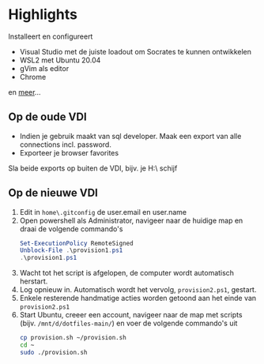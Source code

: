 # Highlights

Installeert en configureert
- Visual Studio met de juiste loadout om Socrates te kunnen ontwikkelen
- WSL2 met Ubuntu 20.04
- gVim als editor
- Chrome

en [meer](choco-packages.config)...

## Op de oude VDI
- Indien je gebruik maakt van sql developer. Maak een export van alle connections incl. password.
- Exporteer je browser favorites

Sla beide exports op buiten de VDI, bijv. je H:\ schijf

## Op de nieuwe VDI

1. Edit in `home\.gitconfig` de user.email en user.name
2. Open powershell als Administrator, navigeer naar de huidige map en draai de volgende commando's
   ```powershell
   Set-ExecutionPolicy RemoteSigned
   Unblock-File .\provision1.ps1
   .\provision1.ps1
   ```
3. Wacht tot het script is afgelopen, de computer wordt automatisch herstart.
4. Log opnieuw in. Automatisch wordt het vervolg, `provision2.ps1`, gestart.
5. Enkele resterende handmatige acties worden getoond aan het einde van `provision2.ps1`
6. Start Ubuntu, creeer een account, navigeer naar de map met scripts (bijv. `/mnt/d/dotfiles-main/`) en voer de volgende commando's uit
   ```bash
   cp provision.sh ~/provision.sh
   cd ~
   sudo ./provision.sh
   ```
